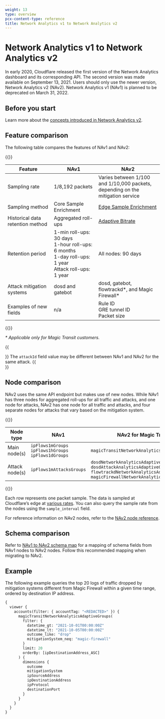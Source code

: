 ```yaml
---
weight: 13
type: overview
pcx-content-type: reference
title: Network Analytics v1 to Network Analytics v2
---
```


# Network Analytics v1 to Network Analytics v2

In early 2020, Cloudflare released the first version of the Network Analytics dashboard and its corresponding API. The second version was made available on September 13, 2021. Users should only use the newer version, Network Analytics v2 (NAv2). Network Analytics v1 (NAv1) is planned to be deprecated on March 31, 2022.

## Before you start

Learn more about the [concepts introduced in Network Analytics v2](/analytics/graphql-api/migration-guides/network-analytics-v2/about/).

## Feature comparison

The following table compares the features of NAv1 and NAv2:

{{<table-wrap>}}

| Feature                          | NAv1                                                                                                         | NAv2                                                                                                      |
| -------------------------------- | ------------------------------------------------------------------------------------------------------------ | --------------------------------------------------------------------------------------------------------- |
| Sampling rate                    | 1/8,192 packets                                                                                              | Varies between 1/100 and 1/10,000 packets,<br/> depending on the mitigation service                       |
| Sampling method                  | Core Sample Enrichment                                                                                       | [Edge Sample Enrichment](/analytics/graphql-api/migration-guides/network-analytics-v2/about/#edge-sample-enrichment) |
| Historical data retention method | Aggregated roll-ups                                                                                          | [Adaptive Bitrate](/analytics/graphql-api/migration-guides/network-analytics-v2/about/#adaptive-bitrate-sampling)    |
| Retention period                 | 1-min roll-ups: 30 days<br/>1-hour roll-ups: 6 months<br/>1-day roll-ups: 1 year<br/>Attack roll-ups: 1 year | All nodes: 90 days                                                                                        |
| Attack mitigation systems        | dosd and gatebot                                                                                             | dosd, gatebot, flowtrackd\*, and Magic Firewall\*                                                         |
| Examples of new fields           | n/a                                                                                                          | Rule ID<br/>GRE tunnel ID<br/>Packet size                                                                 |

{{</table-wrap>}}

*\* Applicable only for Magic Transit customers.*

{{<Aside type="note">}}
The `attackId` field value may be different between NAv1 and NAv2 for the same attack.
{{</Aside>}}

## Node comparison

NAv2 uses the same API endpoint but makes use of new nodes. While NAv1 has three nodes for aggregated roll-ups for all traffic and attacks, and one node for attacks, NAv2 has one node for all traffic and attacks, and four separate nodes for attacks that vary based on the mitigation system.

{{<table-wrap>}}

| Node type      | NAv1                                                          | NAv2 for Magic Transit                                                                                                                                                           | NAv2 for Spectrum                                                             |
| -------------- | ------------------------------------------------------------- | -------------------------------------------------------------------------------------------------------------------------------------------------------------------------------- | ----------------------------------------------------------------------------- |
| Main node(s)   | `ipFlows1mGroups`<br/>`ipFlows1hGroups`<br/>`ipFlows1dGroups` | `magicTransitNetworkAnalyticsAdaptiveGroups`                                                                                                                                     | `spectrumNetworkAnalyticsAdaptiveGroups`                                      |
| Attack node(s) | `ipFlows1mAttacksGroups`                                      | `dosdNetworkAnalyticsAdaptiveGroups`<br/> `dosdAttackAnalyticsAdaptiveGroups`<br/> `flowtrackdNetworkAnalyticsAdaptiveGroups`<br/> `magicFirewallNetworkAnalyticsAdaptiveGroups` | `dosdNetworkAnalyticsAdaptiveGroups`<br/> `dosdAttackAnalyticsAdaptiveGroups` |

{{</table-wrap>}}

Each row represents one packet sample. The data is sampled at Cloudflare’s edge at [various rates](/analytics/graphql-api/migration-guides/network-analytics-v2/node-reference/). You can also query the sample rate from the nodes using the `sample_interval` field.

For reference information on NAv2 nodes, refer to the [NAv2 node reference](/analytics/graphql-api/migration-guides/network-analytics-v2/node-reference/).

## Schema comparison

Refer to [NAv1 to NAv2 schema map](/analytics/graphql-api/migration-guides/network-analytics-v2/schema-map/) for a mapping of schema fields from NAv1 nodes to NAv2 nodes. Follow this recommended mapping when migrating to NAv2.

## Example

The following example queries the top 20 logs of traffic dropped by mitigation systems different from Magic Firewall within a given time range, ordered by destination IP address.

```graphql
{
  viewer {
    accounts(filter: { accountTag: "<REDACTED>" }) {
      magicTransitNetworkAnalyticsAdaptiveGroups(
        filter: {
          datetime_gt: "2021-10-01T00:00:00Z"
          datetime_lt: "2021-10-05T00:00:00Z"
          outcome_like: "drop"
          mitigationSystem_neq: "magic-firewall"
        }
        limit: 20
        orderBy: [ipDestinationAddress_ASC]
      ) {
        dimensions {
          outcome
          mitigationSystem
          ipSourceAddress
          ipDestinationAddress
          ipProtocol
          destinationPort
        }
      }
    }
  }
}
```
